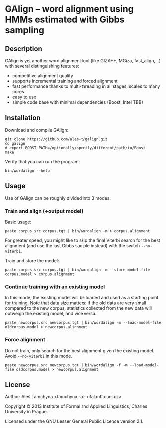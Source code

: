 GAlign – word alignment using HMMs estimated with Gibbs sampling
================================================================

Description
-----------

GAlign is yet another word alignment tool (like GIZA++, MGiza, fast_align,...)
with several distinguishing features:

* competitive alignment quality
* supports incremental training and forced alignment
* fast performance thanks to multi-threading in all stages, scales to many cores
* easy to use
* simple code base with minimal dependencies (Boost, Intel TBB)

Installation
------------

Download and compile GAlign:

```
git clone https://github.com/ales-t/galign.git
cd galign
# export BOOST_PATH=/optionally/specify/different/path/to/Boost
make
```

Verify that you can run the program:

```
bin/wordalign --help
```

Usage
-----

Use of GAlign can be roughly divided into 3 modes:

### Train and align (+output model)

Basic usage:

```
paste corpus.src corpus.tgt | bin/wordalign -m > corpus.alignment
```

For greater speed, you might like to skip the final Viterbi search for the best
alignment (and use the last Gibbs sample instead) with the switch ```--no-viterbi```.

Train and store the model:

```
paste corpus.src corpus.tgt | bin/wordalign -m --store-model-file corpus.model > corpus.alignment
```

### Continue training with an existing model

In this mode, the existing model will be loaded and used as a starting point for training. Note that data
size matters: if the old data are very small compared to the new corpus, statistics collected from the
new data will outweigh the existing model, and vice versa.

```
paste newcorpus.src newcorpus.tgt | bin/wordalign -m --load-model-file oldcorpus.model > newcorpus.alignment
```

### Force alignment

Do not train, only search for the best alignment given the existing model. Avoid ```--no-viterbi``` in this mode.

```
paste newcorpus.src newcorpus.tgt | bin/wordalign -f -m --load-model-file oldcorpus.model > newcorpus.alignment
```

License
-------

Author: Aleš Tamchyna <tamchyna -at- ufal.mff.cuni.cz>

Copyright © 2013 Institute of Formal and Applied Linguistics,
   Charles University in Prague.

Licensed under the GNU Lesser General Public Licence version 2.1.
